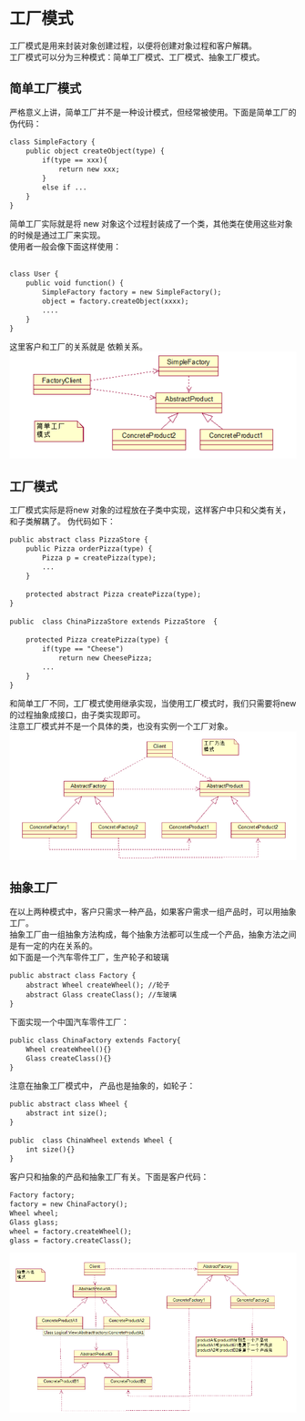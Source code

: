 # 工厂模式

工厂模式是用来封装对象创建过程，以便将创建对象过程和客户解耦。  
工厂模式可以分为三种模式：简单工厂模式、工厂模式、抽象工厂模式。

## 简单工厂模式
严格意义上讲，简单工厂并不是一种设计模式，但经常被使用。下面是简单工厂的伪代码： 
```
class SimpleFactory {
    public object createObject(type) {
        if(type == xxx){
            return new xxx;
        }
        else if ...
    }
}

```
简单工厂实际就是将 new 对象这个过程封装成了一个类，其他类在使用这些对象的时候是通过工厂来实现。  
使用者一般会像下面这样使用：
```

class User {
    public void function() {
        SimpleFactory factory = new SimpleFactory();
        object = factory.createObject(xxxx);
        ....
    }
}

```
这里客户和工厂的关系就是 依赖关系。
![Aaron Swartz](https://github.com/likesummeru/design_pattern/blob/master/image/simpleFactory.png)
## 工厂模式
工厂模式实际是将new 对象的过程放在子类中实现，这样客户中只和父类有关，和子类解耦了。
伪代码如下：
```
public abstract class PizzaStore {
    public Pizza orderPizza(type) {
        Pizza p = createPizza(type);
        ...
    }
    
    protected abstract Pizza createPizza(type);
}

public  class ChinaPizzaStore extends PizzaStore  {
    
    protected Pizza createPizza(type) {
        if(type == "Cheese")
            return new CheesePizza; 
        ...
    }
}
```
和简单工厂不同，工厂模式使用继承实现，当使用工厂模式时，我们只需要将new 的过程抽象成接口，由子类实现即可。  
注意工厂模式并不是一个具体的类，也没有实例一个工厂对象。
![Aaron Swartz](https://github.com/likesummeru/design_pattern/blob/master/image/factoryMethod.png)

## 抽象工厂
在以上两种模式中，客户只需求一种产品，如果客户需求一组产品时，可以用抽象工厂。  
抽象工厂由一组抽象方法构成，每个抽象方法都可以生成一个产品，抽象方法之间是有一定的内在关系的。  
如下面是一个汽车零件工厂，生产轮子和玻璃
```
public abstract class Factory {
    abstract Wheel createWheel(); //轮子
    abstract Glass createClass(); //车玻璃
}
```
下面实现一个中国汽车零件工厂：
```
public class ChinaFactory extends Factory{
    Wheel createWheel(){}
    Glass createClass(){}
}
```
注意在抽象工厂模式中， 产品也是抽象的，如轮子：
```
public abstract class Wheel {
    abstract int size();
}

public  class ChinaWheel extends Wheel {
    int size(){}
}
```
客户只和抽象的产品和抽象工厂有关。下面是客户代码：
```
Factory factory;
factory = new ChinaFactory();
Wheel wheel;
Glass glass;
wheel = factory.createWheel();
glass = factory.createClass();
```
![Aaron Swartz](https://github.com/likesummeru/design_pattern/blob/master/image/abstractFactory.png)

